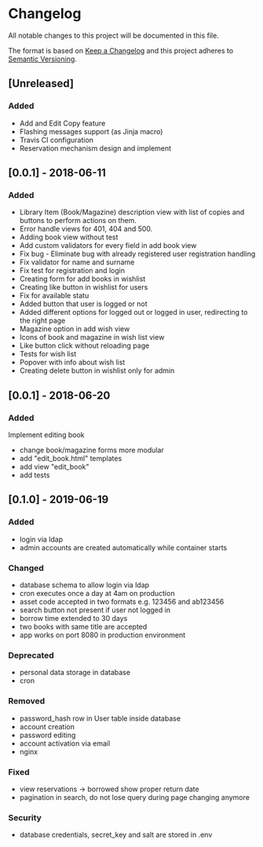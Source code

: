 # Changelog
All notable changes to this project will be documented in this file.

The format is based on [Keep a Changelog](http://keepachangelog.com/en/1.0.0/)
and this project adheres to [Semantic Versioning](http://semver.org/spec/v2.0.0.html).

## [Unreleased]
### Added
- Add and Edit Copy feature
- Flashing messages support (as Jinja macro)
- Travis CI configuration
- Reservation mechanism design and implement

## [0.0.1] - 2018-06-11
### Added
- Library Item (Book/Magazine) description view with list of copies and buttons to perform actions on them.
- Error handle views for 401, 404 and 500. 
- Adding book view without test
- Add custom validators for every field in add book view
- Fix bug - Eliminate bug with already registered user registration handling
- Fix validator for name and surname 
- Fix test for registration and login
- Creating form for add books in wishlist
- Creating like button in wishlist for users
- Fix for available statu
- Added button that user is logged or not
- Added different options for logged out or logged in user, redirecting to the right page
- Magazine option in add wish view
- Icons of book and magazine in wish list view
- Like button click without reloading page
- Tests for wish list
- Popover with info about wish list
- Creating delete button in wishlist only for admin

## [0.0.1] - 2018-06-20
### Added
Implement editing book
* change book/magazine forms more modular
* add  "edit_book.html" templates
* add view "edit_book"
* add tests

## [0.1.0] - 2019-06-19
### Added 
- login via ldap
- admin accounts are created automatically while container starts

### Changed
- database schema to allow login via ldap
- cron executes once a day at 4am on production
- asset code accepted in two formats e.g. 123456 and ab123456
- search button not present if user not logged in
- borrow time extended to 30 days
- two books with same title are accepted
- app works on port 8080 in production environment

### Deprecated
- personal data storage in database
- cron

### Removed
- password_hash row in User table inside database
- account creation
- password editing
- account activation via email
- nginx

### Fixed
- view reservations -> borrowed show proper return date
- pagination in search, do not lose query during page changing anymore

### Security
- database credentials, secret_key and salt are stored in .env